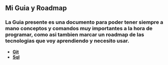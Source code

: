 ## Mi Guia y Roadmap
### La Guia presente es una documento para poder tener siempre a mano conceptos y comandos muy importantes a la hora de programar, como asi tambien marcar un roadmap de las tecnologias que voy aprendiendo y necesito usar.
- [**Git**](git.md)
- [**Sql**](sql.md)